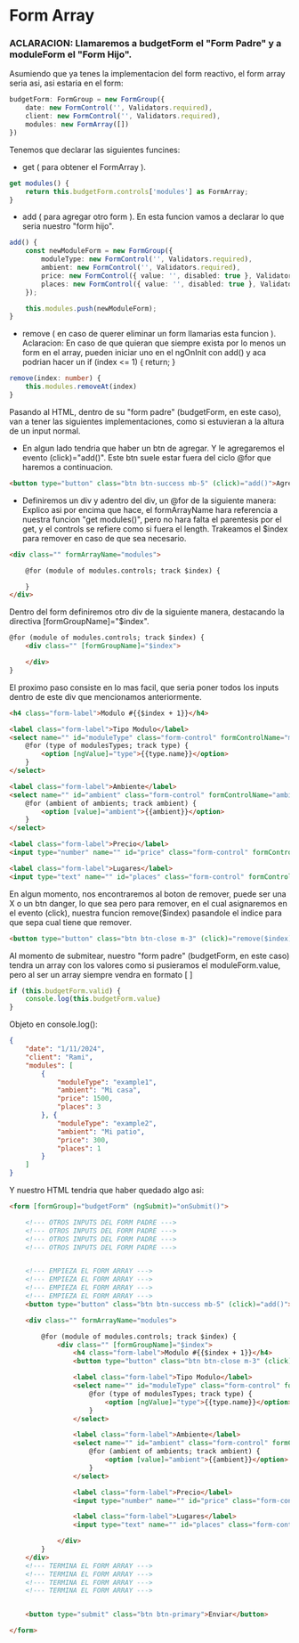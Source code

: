 # Form Array

### ACLARACION: Llamaremos a budgetForm el "Form Padre" y a moduleForm el "Form Hijo".

Asumiendo que ya tenes la implementacion del form reactivo, el form array seria asi, asi estaria en el form:
```typescript
budgetForm: FormGroup = new FormGroup({
    date: new FormControl('', Validators.required),
    client: new FormControl('', Validators.required),
    modules: new FormArray([])
})
```

Tenemos que declarar las siguientes funcines:
- get ( para obtener el FormArray ).
```typescript
get modules() {
    return this.budgetForm.controls['modules'] as FormArray;
}
```

- add ( para agregar otro form ). En esta funcion vamos a declarar lo que seria nuestro "form hijo".
```typescript
add() {
    const newModuleForm = new FormGroup({
        moduleType: new FormControl('', Validators.required),
        ambient: new FormControl('', Validators.required),
        price: new FormControl({ value: '', disabled: true }, Validators.required),
        places: new FormControl({ value: '', disabled: true }, Validators.required),
    });

    this.modules.push(newModuleForm);
}
```

- remove ( en caso de querer eliminar un form llamarias esta funcion ). Aclaracion: En caso de que quieran que siempre exista por lo menos un form en el array, pueden iniciar uno en el ngOnInit con add() y aca podrian hacer un if (index <= 1) { return; }
```typescript
remove(index: number) {
    this.modules.removeAt(index)
}
```

Pasando al HTML, dentro de su "form padre" (budgetForm, en este caso), van a tener las siguientes implementaciones, como si estuvieran a la altura de un input normal.
- En algun lado tendria que haber un btn de agregar. Y le agregaremos el evento (click)="add()". Este btn suele estar fuera del ciclo @for que haremos a continuacion.
```html
<button type="button" class="btn btn-success mb-5" (click)="add()">Agregar Modulo</button>
```
- Definiremos un div y adentro del div, un @for de la siguiente manera:
<br>Explico asi por encima que hace, el formArrayName hara referencia a nuestra funcion "get modules()", pero no hara falta el parentesis por el get, y el controls se refiere como si fuera el length. Trakeamos el $index para remover en caso de que sea necesario.
```html
<div class="" formArrayName="modules">

    @for (module of modules.controls; track $index) {

    }
</div>
```

Dentro del form definiremos otro div de la siguiente manera, destacando la directiva [formGroupName]="$index".
```html
@for (module of modules.controls; track $index) {
    <div class="" [formGroupName]="$index">

    </div>
}
```

El proximo paso consiste en lo mas facil, que seria poner todos los inputs dentro de este div que mencionamos anteriormente.
```html
<h4 class="form-label">Modulo #{{$index + 1}}</h4>

<label class="form-label">Tipo Modulo</label>
<select name="" id="moduleType" class="form-control" formControlName="moduleType">
    @for (type of modulesTypes; track type) {
        <option [ngValue]="type">{{type.name}}</option>
    }
</select>

<label class="form-label">Ambiente</label>
<select name="" id="ambient" class="form-control" formControlName="ambient">
    @for (ambient of ambients; track ambient) {
        <option [value]="ambient">{{ambient}}</option>
    }
</select>

<label class="form-label">Precio</label>
<input type="number" name="" id="price" class="form-control" formControlName="price">

<label class="form-label">Lugares</label>
<input type="text" name="" id="places" class="form-control" formControlName="places">
```

En algun momento, nos encontraremos al boton de remover, puede ser una X o un btn danger, lo que sea pero para remover, en el cual asignaremos en el evento (click), nuestra funcion remove($index) pasandole el indice para que sepa cual tiene que remover.
```html
<button type="button" class="btn btn-close m-3" (click)="remove($index)"></button>
```

Al momento de submitear, nuestro "form padre" (budgetForm, en este caso) tendra un array con los valores como si pusieramos el moduleForm.value, pero al ser un array siempre vendra en formato [ ]
```typescript
if (this.budgetForm.valid) {
    console.log(this.budgetForm.value)
}
```
Objeto en console.log(): 
```json
{
    "date": "1/11/2024",
    "client": "Rami",
    "modules": [
        {
            "moduleType": "example1",
            "ambient": "Mi casa",
            "price": 1500,
            "places": 3
        }, {
            "moduleType": "example2",
            "ambient": "Mi patio",
            "price": 300,
            "places": 1
        }
    ]
}
```

Y nuestro HTML tendria que haber quedado algo asi:
```html
<form [formGroup]="budgetForm" (ngSubmit)="onSubmit()">

    <!--- OTROS INPUTS DEL FORM PADRE --->
    <!--- OTROS INPUTS DEL FORM PADRE --->
    <!--- OTROS INPUTS DEL FORM PADRE --->
    <!--- OTROS INPUTS DEL FORM PADRE --->


    <!--- EMPIEZA EL FORM ARRAY --->
    <!--- EMPIEZA EL FORM ARRAY --->
    <!--- EMPIEZA EL FORM ARRAY --->
    <!--- EMPIEZA EL FORM ARRAY --->
    <button type="button" class="btn btn-success mb-5" (click)="add()">Agregar Modulo</button>

    <div class="" formArrayName="modules">

        @for (module of modules.controls; track $index) {
            <div class="" [formGroupName]="$index">
                <h4 class="form-label">Modulo #{{$index + 1}}</h4>
                <button type="button" class="btn btn-close m-3" (click)="remove($index)"></button>

                <label class="form-label">Tipo Modulo</label>
                <select name="" id="moduleType" class="form-control" formControlName="moduleType">
                    @for (type of modulesTypes; track type) {
                        <option [ngValue]="type">{{type.name}}</option>
                    }
                </select>

                <label class="form-label">Ambiente</label>
                <select name="" id="ambient" class="form-control" formControlName="ambient">
                    @for (ambient of ambients; track ambient) {
                        <option [value]="ambient">{{ambient}}</option>
                    }
                </select>

                <label class="form-label">Precio</label>
                <input type="number" name="" id="price" class="form-control" formControlName="price">

                <label class="form-label">Lugares</label>
                <input type="text" name="" id="places" class="form-control" formControlName="places">

            </div>
        }
    </div>
    <!--- TERMINA EL FORM ARRAY --->
    <!--- TERMINA EL FORM ARRAY --->
    <!--- TERMINA EL FORM ARRAY --->
    <!--- TERMINA EL FORM ARRAY --->


    <button type="submit" class="btn btn-primary">Enviar</button>

</form>

```